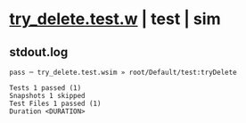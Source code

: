 # [try_delete.test.w](../../../../../../examples/tests/sdk_tests/bucket/try_delete.test.w) | test | sim

## stdout.log
```log
pass ─ try_delete.test.wsim » root/Default/test:tryDelete

Tests 1 passed (1)
Snapshots 1 skipped
Test Files 1 passed (1)
Duration <DURATION>
```

